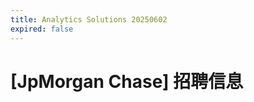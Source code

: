 ```yaml
---
title: Analytics Solutions 20250602
expired: false
---
```


# [JpMorgan Chase] 招聘信息

<JobPostingTable job-posting-json-path="jpmorganchase/data/analytics-solutions-20250602.json" />
